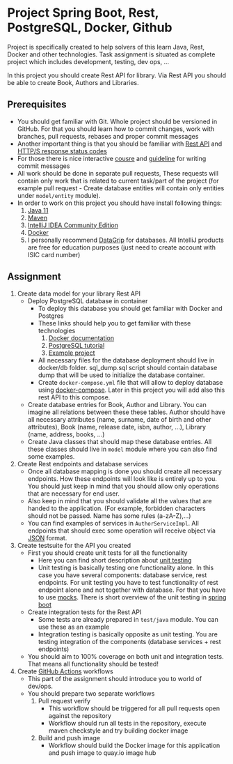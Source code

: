 # Project Spring Boot, Rest, PostgreSQL, Docker, Github

Project is specifically created to help solvers of this learn Java, Rest, Docker and other
technologies. Task assignment is situated as complete project which includes development, testing, dev ops, ...

In this project you should create Rest API for library. Via Rest API you should be able to create
Book, Authors and Libraries.

## Prerequisites
- You should get familiar with Git. Whole project should be versioned in GitHub. For that you should
  learn how to commit changes, work with branches, pull requests, rebases and proper commit messages
- Another important thing is that you should be familiar with [Rest API](https://aws.amazon.com/what-is/restful-api/) and [HTTP/S response status codes](https://developer.mozilla.org/en-US/docs/Web/HTTP/Status) 
- For those there is nice interactive [cousre](https://learngitbranching.js.org/) and [guideline](https://initialcommit.com/blog/git-commit-messages-best-practices) for writing commit messages
- All work should be done in separate pull requests, These requests will contain only work that is related to current task/part of the project (for example pull request - Create database entities will contain
  only entities under `model/entity` module).
- In order to work on this project you should have install following things:
    1. [Java 11](https://tecadmin.net/install-java-on-fedora/)
    2. [Maven](https://tecadmin.net/install-apache-maven-on-fedora/)
    3. [IntelliJ IDEA Community Edition](https://www.jetbrains.com/idea/download/#section=linux) 
    4. [Docker](https://docs.docker.com/engine/install/fedora/)
    5. I personally recommend [DataGrip](https://www.jetbrains.com/datagrip/download/#section=linux) for databases. All IntelliJ products are free for education purposes (just need to create account
with ISIC card number) 
## Assignment

1. Create data model for your library Rest API
    - Deploy PostgreSQL database in container
        - To deploy this database you should get familiar with Docker and Postgres
        - These links should help you to get familiar with these technologies
            1. [Docker documentation](https://docs.docker.com/get-started/overview/)
            2. [PostgreSQL tutorial](https://www.postgresqltutorial.com/) 
            3. [Example project](https://github.com/obabec/iis-projekt/tree/main/docker/db)
        - All necessary files for the database deployment should live in docker/db folder. 
          sql_dump.sql script should contain database dump that will be used to initialize the database
          container.
        - Create `docker-compose.yml` file that will allow to deploy database using [docker-compose](https://learn.microsoft.com/cs-cz/dotnet/architecture/microservices/multi-container-microservice-net-applications/multi-container-applications-docker-compose).
          Later in this project you will add also this rest API to this compose.
    - Create database entries for Book, Author and Library. You can imagine all relations
      between these these tables. Author should have all necessary attributes (name, surname, date of
      birth and other attributes), Book (name, release date, isbn, author, ...), Library (name, address, 
      books, ...)
    - Create Java classes that should map these database entries. All these classes should live in `model`
      module where you can also find some examples.
2. Create Rest endpoints and database services
   - Once all database mapping is done you should create all necessary endpoints. How these endpoints
     will look like is entirely up to you. You should just keep in mind that you should allow only operations
     that are necessary for end user.
   - Also keep in mind that you should validate all the values that are handed to the application.
     (For example, forbidden characters should not be passed. Name has some rules (a-zA-Z),...)
   - You can find examples of services in `AuthorServiceImpl`. All endpoints that should exec some operation
     will receive object via [JSON](https://www.baeldung.com/spring-mvc-send-json-parameters) format.
3. Create testsuite for the API you created
    - First you should create unit tests for all the functionality
      - Here you can find short description about [unit testing](https://www.baeldung.com/java-unit-testing-best-practices)
      - Unit testing is basically testing one functionality alone. In this case you have several components: database service, rest endpoints. For unit testing you have to test functionality
        of rest endpoint alone and not together with database. For that you have to use [mocks](https://stackoverflow.com/questions/2665812/what-is-mocking). There is short overview of the unit testing
        in [spring boot](https://www.section.io/engineering-education/getting-started-with-unit-testing-with-spring-boot/)
    - Create integration tests for the Rest API
      - Some tests are already prepared in `test/java` module. You can use these as an example
      - Integration testing is basically opposite as unit testing. You are testing integration of the components (database services + rest endpoints)
    - You should aim to 100% coverage on both unit and integration tests. That means all functionality should be tested!
4. Create [GitHub Actions](https://docs.github.com/en/actions) workflows
    - This part of the assignment should introduce you to world of dev/ops.
    - You should prepare two separate workflows
        1. Pull request verify
            - This workflow should be triggered for all pull requests open against the repository
            - Workflow should run all tests in the repository, execute maven checkstyle and try building docker image
        2. Build and push image
            - Workflow should build the Docker image for this application and push image to quay.io image hub
